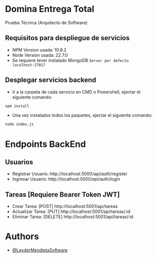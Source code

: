 # Domina Entrega Total
Prueba Técnica (Arquitecto de Software)

## Requisitos para despliegue de servicios
- NPM Version usada: 10.8.2
- Node Version usada: 22.7.0
- Se requiere tener instalado MongoDB `Server por defecto localhost:27017`

## Desplegar servicios backend
- Ir a la carpeta de cada servicio en CMD o Powershell, ejectar el siguiente comando:
```bash
npm install
```
- Una vez instalados todos los paquetes, ejectar el siguiente comando:
```bash
node index.js
```

# Endpoints BackEnd

## Usuarios
- Registrar Usuario: http://localhost:5000/api/auth/register
- Ingresar Usuario: http://localhost:5000/api/auth/login

## Tareas [Requiere Bearer Token JWT]
- Crear Tarea:      [POST]   http://localhost:5001/api/tareas
- Actualizar Tarea: [PUT]    http://localhost:5001/api/tareas/:id
- Eliminar Tarea:   [DELETE] http://localhost:5001/api/tareas/:id

# Authors
- [@LeyderMendietaSoftware](https://github.com/LeyderMendietaSoftware)
